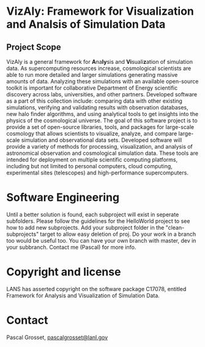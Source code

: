 # VizAly: Framework for Visualization and Analsis of Simulation Data

## Project Scope
VizAly is a general framework for **A**na**ly**sis and **Vi**suali**z**ation of simulation data. As supercomputing resources increase, cosmological scientists are able to run more detailed and larger simulations generating massive amounts of data. Analyzing these simulations with an available open-source toolkit is important for collaborative Department of Energy scientific discovery across labs, universities, and other partners. Developed software as a part of this collection include: comparing data with other existing simulations, verifying and validating results with observation databases, new halo finder algorithms, and using analytical tools to get insights into the physics of the cosmological universe. The goal of this software project is to provide a set of open-source libraries, tools, and packages for large-scale cosmology that allows scientists to visualize, analyze, and compare large-scale simulation and observational data sets. Developed software will provide a variety of methods for processing, visualization, and analysis of astronomical observation and cosmological simulation data. These tools are intended for deployment on multiple scientific computing platforms, including but not limited to personal computers, cloud computing, experimental sites (telescopes) and high-performance supercomputers.


# Software Engineering
Until a better solution is found, each subproject will exist in seperate subfolders. Please follow the guidelines for the HelloWorld project to see how to add new subprojects. Add your subproject folder in the "clean-subprojects" target to allow easy deletion of proj. Do your work in a branch too would be useful too. You can have your own branch with master, dev in your subbranch. Contact me (Pascal) for more info.


# Copyright and license
LANS has asserted copyright on the software package C17078, entitled Framework for Analysis and Visualization of Simulation Data.   


# Contact
Pascal Grosset, pascalgrosset@lanl.gov
